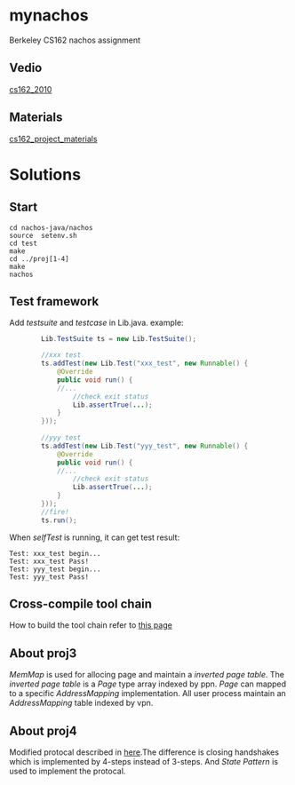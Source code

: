 # mynachos
Berkeley CS162 nachos assignment

## Vedio
[cs162_2010](https://www.bilibili.com/video/av17833855/)

## Materials
[cs162_project_materials](https://people.eecs.berkeley.edu/~kubitron/cs162/)

# Solutions
## Start
```
cd nachos-java/nachos
source  setenv.sh
cd test
make
cd ../proj[1-4]
make
nachos
```

## Test framework
Add *testsuite* and *testcase* in Lib.java. 
example:
``` java
        Lib.TestSuite ts = new Lib.TestSuite();

        //xxx test
        ts.addTest(new Lib.Test("xxx_test", new Runnable() {
            @Override
            public void run() {
            //...
                //check exit status
                Lib.assertTrue(...);
            }
        }));
        
        //yyy test
        ts.addTest(new Lib.Test("yyy_test", new Runnable() {
            @Override
            public void run() {
            //...
                //check exit status
                Lib.assertTrue(...);
            }
        }));
        //fire!
        ts.run();
```

When *selfTest* is running, it can get test result:
```
Test: xxx_test begin...
Test: xxx_test Pass!
Test: yyy_test begin...
Test: yyy_test Pass!
```

## Cross-compile tool chain
How to build the tool chain refer to [this page](https://inst.eecs.berkeley.edu/~cs162/fa13/)

## About proj3
*MemMap* is used for allocing page and maintain a *inverted page table*. The *inverted page table* is a *Page* type array indexed by ppn. *Page* can mapped to a specific *AddressMapping* implementation. All user process maintain an *AddressMapping* table indexed by vpn.

## About proj4
Modified protocal described in [here](https://people.eecs.berkeley.edu/~kubitron/cs162/Nachos/net-proto/spec.html).The difference is closing handshakes which is implemented by 4-steps instead of 3-steps. And *State Pattern* is used to implement the protocal.

